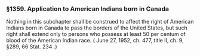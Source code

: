 <!--
url: https://uscode.house.gov/view.xhtml?req=granuleid:USC-prelim-title8-section1359&num=0&edition=prelim
date_accessed: 2024-07-28 23:45:48
-->
### §1359\. Application to American Indians born in Canada
 Nothing in this subchapter shall be construed to affect the right of American Indians born in Canada to pass the borders of the United States, but such right shall extend only to persons who possess at least 50 per centum of blood of the American Indian race.
 (
 June 27, 1952, ch. 477, title II, ch. 9, §289,
 66 Stat. 234
 .)
